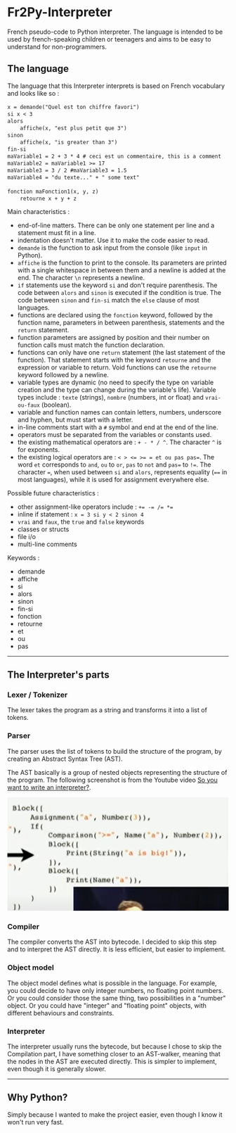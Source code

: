 # Fr2Py-Interpreter

French pseudo-code to Python interpreter. The language is intended to be used by french-speaking children or teenagers and aims to be easy to understand for non-programmers.

## The language

The language that this Interpreter interprets is based on French vocabulary and looks like so :

<!-- incomplete : insert code example -->

```
x = demande("Quel est ton chiffre favori")
si x < 3
alors
    affiche(x, "est plus petit que 3")
sinon
    affiche(x, "is greater than 3")
fin-si
maVariable1 = 2 + 3 * 4 # ceci est un commentaire, this is a comment
maVariable2 = maVariable1 >= 17
maVariable3 = 3 / 2 #maVariable3 = 1.5
maVariable4 = "du texte..." + " some text"

fonction maFonction1(x, y, z)
    retourne x + y + z
```

Main characteristics :

-   end-of-line matters. There can be only one statement per line and a statement must fit in a line. <!-- to confirm -->
-   indentation doesn't matter. Use it to make the code easier to read.
-   `demande` is the function to ask input from the console (like `input` in Python).
-   `affiche` is the function to print to the console. Its parameters are printed with a single whitespace in between them and a newline is added at the end. The character `\n` represents a newline.
-   `if` statements use the keyword `si` and don't require parenthesis. The code between `alors` and `sinon` is executed if the condition is true. The code between `sinon` and `fin-si` match the `else` clause of most languages.
-   functions are declared using the `fonction` keyword, followed by the function name, parameters in between parenthesis, statements and the `return` statement.
-   function parameters are assigned by position and their number on function calls must match the function declaration.
-   functions can only have one `return` statement (the last statement of the function). That statement starts with the keyword `retourne` and the expression or variable to return. Void functions can use the `retourne` keyword followed by a newline.
-   variable types are dynamic (no need to specify the type on variable creation and the type can change during the variable's life). Variable types include : `texte` (strings), `nombre` (numbers, int or float) and `vrai-ou-faux` (boolean).
-   variable and function names can contain letters, numbers, underscore and hyphen, but must start with a letter.
-   in-line comments start with a `#` symbol and end at the end of the line.
-   operators must be separated from the variables or constants used.
-   the existing mathematical operators are : `+ - * / ^`. The character `^` is for exponents.
-   the existing logical operators are : `< > <= >= = et ou pas pas=`. The word `et` corresponds to `and`, `ou` to `or`, `pas` to `not` and `pas=` to `!=`. The character `=`, when used between `si` and `alors`, represents equality (`==` in most languages), while it is used for assignment everywhere else.

Possible future characteristics :

-   other assignment-like operators include : `+= -= /= *= `
-   inline if statement : `x = 3 si y < 2 sinon 4`
-   `vrai` and `faux`, the `true` and `false` keywords
-   classes or structs
-   file i/o
-   multi-line comments

Keywords :

-   demande
-   affiche
-   si
-   alors
-   sinon
-   fin-si
-   fonction
-   retourne
-   et
-   ou
-   pas

---

## The Interpreter's parts

### Lexer / Tokenizer

The lexer takes the program as a string and transforms it into a list of tokens.

### Parser

The parser uses the list of tokens to build the structure of the program, by creating an Abstract Syntax Tree (AST).

The AST basically is a group of nested objects representing the structure of the program. The following screenshot is from the Youtube video [So you want to write an interpreter?](https://www.youtube.com/watch?v=LCslqgM48D4).

![Representation of an AST](./doc/images/AST.png)

### Compiler <!-- incomplete -->

The compiler converts the AST into bytecode. I decided to skip this step and to interpret the AST directly. It is less efficient, but easier to implement.

### Object model <!-- incomplete -->

The object model defines what is possible in the language. For example, you could decide to have only integer numbers, no floating point numbers. Or you could consider those the same thing, two possibilities in a "number" object. Or you could have "integer" and "floating point" objects, with different behaviours and constraints.

### Interpreter

The interpreter usually runs the bytecode, but because I chose to skip the Compilation part, I have something closer to an AST-walker, meaning that the nodes in the AST are executed <!-- incomplete : or execute themselves directly? --> directly. This is simpler to implement, even though it is generally slower.

---

## Why Python?

Simply because I wanted to make the project easier, even though I know it won't run very fast.
